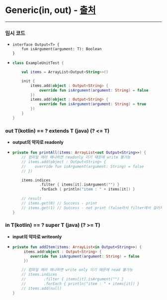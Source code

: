 # Generic(in, out) - [출처](https://thdev.tech/kotlin/androiddev/2017/10/03/Kotlin-Generics/)
---
### 임시 코드
* ```koltin
  interface Output<T> {
      fun isArgument(argument: T): Boolean
  }
* ```kotlin
  class ExampleUnitTest {

      val items = ArrayList<Output<String>>()

      init {
          items.add(object : Output<String> {
              override fun isArgument(argument: String) = false
          })
          items.add(object : Output<String> {
              override fun isArgument(argument: String) = true
          })
      }
  }
### out T(kotlin) == ? extends T (java) (? <= T)
* **output의 약자로 readonly**
* ```kotlin
  private fun printAll(items: ArrayList<out Output<String>>) {
      // 컴파일 에러 왜냐하면 readonly 이기 때문에 write 불가능
      // items.add(object : Output<String> {
      //    override fun isArgument(argument: String) = false
      // })

      items.indices
              .filter { items[it].isArgument("") }
              .forEach { println("item : " + items[it]) }
      
      // result
      // items.get(0) // Success - print
      // items.get(1) // Success - not print (false라서 filter에서 걸러지기 때문에 출력이 안된다.)
  }
### in T(kotlin) == ? super T (java) (? >= T)
* **input의 약자로 writeonly**
* ```kotlin
  private fun addItem(items: ArrayList<in Output<String>>) {
       items.add(object : Output<String> {
          override fun isArgument(argument: String) = false
       })

      // 컴파일 에러 왜냐하면 write only 이기 때문에 read 불가능
      // items.indices
      //        .filter { items[it].isArgument("") }
      //        .forEach { println("item : " + items[it]) }
      // items.add(null)
  }
